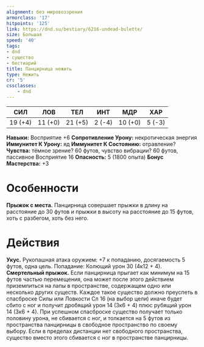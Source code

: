 ```yaml
---
alignment: без мировоззрения
armorclass: '17'
hitpoints: '125'
link: https://dnd.su/bestiary/6216-undead-bulette/
size: Большая
speed: '40'
tags:
- dnd
- существо
- бестиарий
title: Панцирница нежить
type: Нежить
cr: '5'
cssclasses:
    - dnd
---
```



| СИЛ | ЛОВ | ТЕЛ | ИНТ | МДР | ХАР |
|---|---|---|---|---|---|
| 19 (+4) | 11 (+0) | 21 (+5) | 2 (-4) | 10 (+0) | 5 (-3) |
**Навыки:** Восприятие +6
**Сопротивление Урону:** некротическая энергия
**Иммунитет К Урону:** яд
**Иммунитет К Состоянию:** отравление?
**Чувства:** тёмное зрение? 60 футов, чувство вибрации? 60 футов, пассивное Восприятие 16
**Опасность:** 5 (1800 опыта)
**Бонус Мастерства:** +3


# Особенности
**Прыжок с места.** Панцирница совершает прыжки в длину на расстояние до 30 футов и прыжки в высоту на расстояние до 15 футов, хоть с разбегом, хоть без него.


# Действия
**Укус.** Рукопашная атака оружием: +7 к попаданию, досягаемость 5 футов, одна цель. Попадание: Колющий урон 30 (4к12 + 4).
**Смертельный прыжок.** Если панцирница прыгает как минимум на 15 футов частью перемещения, она может после этого действием приземлиться на лапы в пространстве, содержащем одно или несколько других существ. Каждое такое существо должно преуспеть в спасброске Силы или Ловкости Сл 16 (на выбор цели) иначе будет сбито с ног и получит дробящий урон 14 (3к6 + 4) плюс рубящий урон 14 (3к6 + 4). При успешном спасброске существо получает только половину урона, не сбивается с ног, и толкается на 5 футов из пространства панцирницы в свободное пространство по своему выбору. Если в пределах дистанции нет свободного пространства, существо вместо этого сбивается с ног в пространстве панцирницы.